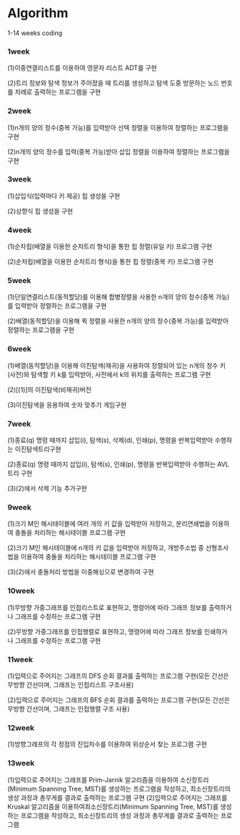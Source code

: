 # Algorithm
1-14 weeks coding

### 1week

(1)이중연결리스트를 이용하여 영문자 리스트 ADT를 구현

(2)트리 정보와 탐색 정보가 주어졌을 때 트리를 생성하고 탐색 도중 방문하는 노드 번호를 차례로 출력하는 프로그램을 구현

### 2week 

(1)n개의 양의 정수(중복 가능)를 입력받아 선택 정렬을 이용하여 정렬하는 프로그램을 구현

(2)n개의 양의 정수를 입력(중복 가능)받아 삽입 정렬을 이용하여 정렬하는 프로그램을 구현
      
### 3week

(1)삽입식(입력마다 키 제공) 힙 생성을 구현

(2)상향식 힙 생성을 구현

### 4week 

(1)순차힙(배열을 이용한 순차트리 형식)을 통한 힙 정렬(유일 키) 프로그램 구현

(2)순차힙(배열을 이용한 순차트리 형식)을 통한 힙 정렬(중복 키) 프로그램 구현
        
### 5week

(1)단일연결리스트(동적할당)를 이용해 합병정렬을 사용한 n개의 양의 정수(중복 가능)를 입력받아 정렬하는 프로그램을 구현

(2)배열(동적할당)을 이용해 퀵 정렬을 사용한 n개의 양의 정수(중복 가능)를 입력받아 정렬하는 프로그램을 구현
     
### 6week

(1)배열(동적할당)을 이용해 이진탐색(재귀)을 사용하여 정렬되어 있는 n개의 정수 키(사전)와 탐색할 키 k를 입력받아, 사전에서 k의 위치를 출력하는 프로그램 구현

(2)[(1)]의 이진탐색(비재귀)버전
        
(3)이진탐색을 응용하여 숫자 맞추기 게임구현

### 7week

(1)종료(q) 명령 때까지 삽입(i), 탐색(s), 삭제(d), 인쇄(p), 명령을 반복입력받아 수행하는 이진탐색트리구현

(2)종료(q) 명령 때까지 삽입(i), 탐색(s), 인쇄(p), 명령을 반복입력받아 수행하는 AVL트리 구현

(3)(2)에서 삭제 기능 추가구현

### 9week

(1)크기 M인 해시테이블에 여러 개의 키 값을 입력받아 저장하고, 분리연쇄법을 이용하여 충돌을 처리하는 해시테이블 프로그램 구현

(2)크기 M인 해시테이블에 n개의 키 값을 입력받아 저장하고, 개방주소법 중 선형조사법을 이용하여 충돌을 처리하는 해시테이블 프로그램 구현

(3)(2)에서 충돌처리 방법을 이중해싱으로 변경하여 구현

### 10week

(1)무방향 가중그래프를 인접리스트로 표현하고, 명령어에 따라 그래프 정보를 출력하거나 그래프를 수정하는 프로그램 구현

(2)무방향 가중그래프를 인접행렬로 표현하고, 명령어에 따라 그래프 정보를 인쇄하거나 그래프를 수정하는 프로그램 구현

### 11week

(1)입력으로 주어지는 그래프의 DFS 순회 결과를 출력하는 프로그램 구현(모든 간선은 무방향 간선이며, 그래프는 인접리스트 구조사용)

(2)입력으로 주어지는 그래프의 BFS 순회 결과를 출력하는 프로그램 구현(모든 간선은 무방향 간선이며, 그래프는 인접행렬 구조 사용)

### 12week

(1)방향그래프의 각 정점의 진입차수를 이용하여 위상순서 찾는 프로그램 구현

### 13week

(1)입력으로 주어지는 그래프를 Prim-Jarnik 알고리즘을 이용하여 소신장트리(Minimum Spanning Tree, MST)를 생성하는 프로그램을 작성하고, 최소신장트리의 생성 과정과 총무게를 결과로 출력하는 프로그램 구현
(2)입력으로 주어지는 그래프를 Kruskal 알고리즘을 이용하여최소신장트리(Minimum Spanning Tree, MST)를 생성하는 프로그램을 작성하고, 최소신장트리의 생성 과정과 총무게를 결과로 출력하는 프로그램 

